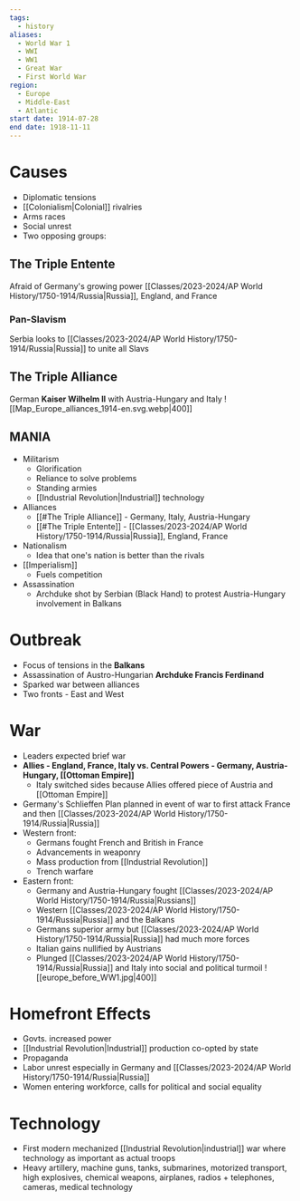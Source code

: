 ```yaml
---
tags:
  - history
aliases:
  - World War 1
  - WWI
  - WW1
  - Great War
  - First World War
region:
  - Europe
  - Middle-East
  - Atlantic
start date: 1914-07-28
end date: 1918-11-11
---
```

# Causes
- Diplomatic tensions
- [[Colonialism|Colonial]] rivalries
- Arms races
- Social unrest
- Two opposing groups:
## The Triple Entente
Afraid of Germany's growing power
[[Classes/2023-2024/AP World History/1750-1914/Russia|Russia]], England, and France
### Pan-Slavism
Serbia looks to [[Classes/2023-2024/AP World History/1750-1914/Russia|Russia]] to unite all Slavs
## The Triple Alliance
German **Kaiser Wilhelm II** with Austria-Hungary and Italy
![[Map_Europe_alliances_1914-en.svg.webp|400]]
## MANIA
- Militarism
	- Glorification
	- Reliance to solve problems
	- Standing armies
	- [[Industrial Revolution|Industrial]] technology
- Alliances
	- [[#The Triple Alliance]] - Germany, Italy, Austria-Hungary
	- [[#The Triple Entente]] - [[Classes/2023-2024/AP World History/1750-1914/Russia|Russia]], England, France
- Nationalism
	- Idea that one's nation is better than the rivals
- [[Imperialism]]
	- Fuels competition
- Assassination
	- Archduke shot by Serbian (Black Hand) to protest Austria-Hungary involvement in Balkans
# Outbreak
- Focus of tensions in the **Balkans**
- Assassination of Austro-Hungarian **Archduke Francis Ferdinand**
- Sparked war between alliances
- Two fronts - East and West
# War
- Leaders expected brief war
- **Allies - England, France, Italy vs. Central Powers - Germany, Austria-Hungary, [[Ottoman Empire]]**
	- Italy switched sides because Allies offered piece of Austria and [[Ottoman Empire]]
- Germany's Schlieffen Plan planned in event of war to first attack France and then [[Classes/2023-2024/AP World History/1750-1914/Russia|Russia]]
- Western front:
	- Germans fought French and British in France
	- Advancements in weaponry
	- Mass production from [[Industrial Revolution]]
	- Trench warfare
- Eastern front:
	- Germany and Austria-Hungary fought [[Classes/2023-2024/AP World History/1750-1914/Russia|Russians]]
	- Western [[Classes/2023-2024/AP World History/1750-1914/Russia|Russia]] and the Balkans
	- Germans superior army but [[Classes/2023-2024/AP World History/1750-1914/Russia|Russia]] had much more forces
	- Italian gains nullified by Austrians
	- Plunged [[Classes/2023-2024/AP World History/1750-1914/Russia|Russia]] and Italy into social and political turmoil
![[europe_before_WW1.jpg|400]]
# Homefront Effects
- Govts. increased power
- [[Industrial Revolution|Industrial]] production co-opted by state
- Propaganda
- Labor unrest especially in Germany and [[Classes/2023-2024/AP World History/1750-1914/Russia|Russia]]
- Women entering workforce, calls for political and social equality
# Technology
- First modern mechanized [[Industrial Revolution|industrial]] war where technology as important as actual troops
- Heavy artillery, machine guns, tanks, submarines, motorized transport, high explosives, chemical weapons, airplanes, radios + telephones, cameras, medical technology